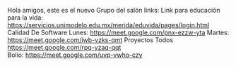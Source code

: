 Hola amigos, este es el nuevo Grupo del salón 
links:
Link para educación para la vida: https://servicios.unimodelo.edu.mx/merida/eduvida/pages/login.html
Calidad De Software
Lunes: https://meet.google.com/pnx-ezzw-yta
Martes: https://meet.google.com/iwb-vzks-qmt 
Proyectos
Todos https://meet.google.com/rpq-yzaq-qqt         
Bolio:                                                                              https://meet.google.com/uvp-vwho-czy